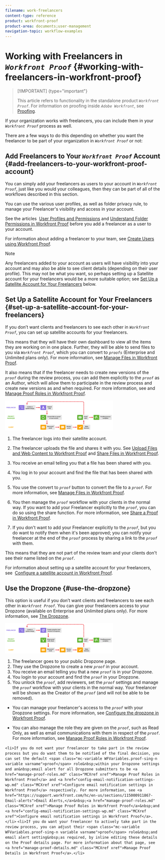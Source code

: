 ```yaml
---
filename: work-freelancers
content-type: reference
product: workfront-proof
product-area: documents;user-management
navigation-topic: workflow-examples
---
```




# Working with Freelancers in *`Workfront Proof`* {#working-with-freelancers-in-workfront-proof}



>[!IMPORTANT] {type="important"}
>
>This article refers to functionality in the standalone product *`Workfront Proof`*. For information on proofing inside *`Adobe Workfront`*, see [Proofing](_proofing.md).


If your organization works with freelancers, you can include them in your *`Workfront Proof`* process as well.


There are a few ways to do this depending on whether you want the freelancer to be part of your organization in *`Workfront Proof`* or not:


## Add Freelancers to Your *`Workfront Proof`* Account {#add-freelancers-to-your-workfront-proof-account}

You can simply add your freelancers as users to your account in *`Workfront Proof`*, just like you would your colleagues, then they can be part of all of the workflows described in this section.


You can use the various user profiles, as well as folder privacy rule, to manage your Freelancer's visibility and access in your account.


See the articles&nbsp; [User Profiles and Permissions](https://support.workfront.com/hc/https://support.workfront.com/hc/en-us/articles/115004087428-User-profiles-and-permissions) and [Understand Folder Permissions in Workfront Proof](folder-permissions.md)&nbsp;before you add a freelancer as a user to your account.


For information about adding a freelancer to your team, see [Create Users using Workfront Proof](create-users.md).


>[!NOTE]
>
>Any freelancers added to your account as users will have visibility into your account and may also be able to see client details (depending on their user profile). This may not be what you want, so perhaps setting up a Satellite account for your freelancers would be a more suitable option; see [Set Up a Satellite Account for Your Freelancers](https://support.workfront.com/knowledge/articles/115004259868/en-us?brand_id=662728&return_to=%2Fhc%2Fen-us%2Farticles%2F115004259868#Option-B---set-up-a-satellite-account-for-your-freelancers) below.




## Set Up a Satellite Account for Your Freelancers {#set-up-a-satellite-account-for-your-freelancers}

If you don’t want clients and freelancers to see each other in *`Workfront Proof`*, you can set up satellite accounts for your freelancers.


This means that they will have their own dashboard to view all the items they are working on in one place. Further, they will be able to send files to you via *`Workfront Proof`*, which you can convert to *`proofs`*&nbsp;(Enterprise and Unlimited plans only). For more information, see [Manage Files in Workfront Proof](manage-files.md).


It also means that if the freelancer needs to create new versions of the *`proof`* during the review process, you can add them explicitly to the *`proof`* as an Author, which will allow them to participate in the review process and create new versions as and when required. For more information, see and [Manage Proof Roles in Workfront Proof](manage-proof-roles.md).


![freelancers_-_option_B.png](assets/freelancers---option-b-350x98.png)





1. The freelancer logs into their satellite account.
1. The freelancer uploads the file&nbsp;and&nbsp;shares it with you. See [Upload Files and Web Content to Workfront Proof](upload-files-web-content.md) and [Share Files in Workfront Proof](share-files.md).

1. You receive an email telling you that a file has been shared with you.
1. You log in to your account and find the file that has been shared with you.
1. You use the convert to *`proof`* button to convert the file to a *`proof`*. For more information,&nbsp;see [Manage Files in Workfront Proof](manage-files.md).

1. You then manage the *`proof`* workflow with your clients in the normal way. If you want to add your Freelancer explicitly to the *`proof`*, you can do so using the share function. For more information, see [Share a Proof in Workfront Proof](share-proof.md).

1.  If you don't want to add your Freelancer explicitly to the *`proof`*, but you do want to notify them when it's been approved; you can notify your freelancer at the end of the *`proof`* process by sharing a link to the *`proof`* with them. 


   This means that they are not part of the review team and your clients don't see their name listed on the *`proof`*.



For information about setting up a satellite account for your freelancers, see&nbsp; [Configure a satellite account in Workfront Proof](configure-sat-acct-in-wp.md).


## Use the Dropzone {#use-the-dropzone}

This option is useful if you don’t want clients and freelancers to see each other in *`Workfront Proof`*.&nbsp;You can give your freelancers access to your Dropzone&nbsp;(available on Enterprise and Unlimited plans only). For more information, see [The Dropzone](dropzone.md).


![freelancers_-_option_C_-_dropzone.png](assets/freelancers---option-c---dropzone-350x98.png)





1. The freelancer goes to your public Dropzone page.
1. They use the Dropzone to create a new *`proof`* in your account.
1. You receive an email telling you that a new *`proof`* is in your Dropzone.
1. You login to your account and find the *`proof`* in your&nbsp;Dropzone.
1. You unlock the *`proof`*, add reviewers, set the *`proof`* settings and manage the *`proof`* workflow with your clients in the normal way. Your freelancer will be shown as the Creator of the *`proof`* (and will not be able to be removed).






* You can manage your freelancer's access to the *`proof`* with your Dropzone settings. For more information, see [Configure the dropzone in Workfront Proof](configure-dropzone-in-wp.md).

* You can also manage the role they are given on the *`proof`*, such as Read Only, as well as email communications with them in respect of the *`proof`*. For more information, see [Manage Proof Roles in Workfront Proof](manage-proof-roles.md).



`<li>If you do not want your freelancer to take part in the review process but you do want them to be notified of the final decision, you can set the default <span class="mc-variable WFVariables.proof-sing-n variable varname">proof</span> role&nbsp;within your Dropzone settings and an&nbsp;email alert for all Dropzone submitters to be <a href="manage-proof-roles.md" class="MCXref xref">Manage Proof Roles in Workfront Proof</a> and <a href="config-email-notification-settings-wp.md" class="MCXref xref">Configure email notification settings in Workfront Proof</a> respectively. For more information, see <a href="https://support.workfront.com/hc/en-us/sections/115000911867-Email-alerts">Email Alerts,</a>&nbsp;<a href="manage-proof-roles.md" class="MCXref xref">Manage Proof Roles in Workfront Proof</a>&nbsp;and <a href="config-email-notification-settings-wp.md" class="MCXref xref">Configure email notification settings in Workfront Proof</a>.</li>` `<li>If you do want your freelancer to actively take part in the review process, you can adjust their <span class="mc-variable WFVariables.proof-sing-n variable varname">proof</span> role&nbsp;and email alert setting&nbsp;as required, by inline editing these details on the Proof details page. For more information about that page, see <a href="manage-proof-details.md" class="MCXref xref">Manage Proof Details in Workfront Proof</a>.</li>`  